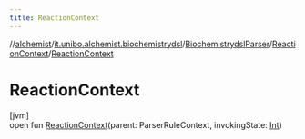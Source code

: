 ```yaml
---
title: ReactionContext
---
```

//[alchemist](../../../../index.html)/[it.unibo.alchemist.biochemistrydsl](../../index.html)/[BiochemistrydslParser](../index.html)/[ReactionContext](index.html)/[ReactionContext](-reaction-context.html)



# ReactionContext



[jvm]\
open fun [ReactionContext](-reaction-context.html)(parent: ParserRuleContext, invokingState: [Int](https://kotlinlang.org/api/latest/jvm/stdlib/kotlin/-int/index.html))




